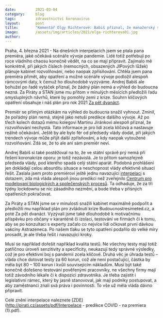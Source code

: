 ```yaml
---
date:         2021-03-04
category:     blog
tags:         zdravotnictví koronavirus
layout:       post
title:        "Komentář Olgy Richterové: Babiš přiznal, že manažersky selhal a nemá plán na boj s pandemií. Piráti a Starostové vyzývají k zajištění očkování i kvalitních testů firmám"
image:        /assets/img/articles/2021/olga-richterova01.jpg
author:       
---
```




Praha, 4. března 2021 - Na dnešních interpelacích jsem se ptala pana premiéra, jaké očekává scénáře vývoje pandemie. Lidé totiž potřebují po roce vládního chaosu konečně vědět, na co se mají připravit. Zajímalo mě konkrétně, při jakých číslech (nemocných, obsazených JIPových lůžek) plánuje kabinet rozvolňování, nebo naopak zpřísňování. Chtěla jsem pana premiéra přimět, aby opatření a možné scénáře vývoje podložil alespoň rámcovými daty, k čemuž ho dlouhodobě vyzýváme. Andrej Babiš ale bohužel po řadě vytáček přiznal, že žádný plán nemá a výhled do budoucna nezná. Za Piráty a STAN jsme mu přitom v minulých měsících předložili řadu smysluplných návrhů, které by pomohly zemi z krize. Souhrn klíčových opatření obsahuje i náš plán pro rok 2021 [Za pět dvanáct](https://www.pirati.cz/assets/pdf/za-pet-dvanact.pdf).    

Premiér se přímým otázkám na výhled do budoucna snažil vyhnout. Zmínil, že pořádný plán nemá, stejně jako netuší predikce dalšího vývoje. Až po třech kolech dotazů mému kolegovi Martinu Jiránkovi alespoň přiznal, že rozvolňování nechystá. Tato informace je pro lidi zcela klíčová a nastavuje reálně očekávání. Ještě by ale bylo fér od předsedy vlády dodat, při jakých trendech vývoje může přijít další zpřísňování, a kdy naopak vytoužené rozvolňování. Zdá se, že to ale ani sám premiér neví. 

Andrej Babiš si také postěžoval na to, že ve státní správě prý nemá při řešení koronakrize oporu: je totiž nezávislá. Je to přitom samozřejmě předseda vlády, pod kterého spadá celý státní aparát. Podobná prohlášení jen dokládají celou absurditu situace a neschopnost vlády efektivně situaci řešit. Zaslala jsem proto premiérovi ještě jednu navazující [interpelaci](http://pirati.cz/assets/pdf/210304_Interpe_premier_predikce%20COVID_Bisop.pdf) s dotazem, zda má vláda alespoň jinou predikci než zveřejnilo [Centrum pro modelovaní biologických a společenských procesů](https://www.bisop.eu/v-patek-schvalena-opatreni-jsou-nedostatecna-bez-omezeni-prumyslu-nebudeme-moci-do-cervna-vratit-deti-do-skol-otevrit-sluzby-a-neulevime-nemocnicim/). Ta odhaduje, že za tři týdny lockdownu se nic zásadního nezmění, a bude třeba v přísných opatřeních pokračovat. 

Za Piráty a STAN jsme se v minulosti snažili kabinet maximálně podpořit a předložili mu například plán pro zvládnutí krize Budoucnostresimeted.cz, a poté Za pět dvanáct. Vyzývali jsme také dlouhodobě k motivačnímu příspěvku pro občany v karanténě či izolaci, testování ve firmách či k tomu, aby se po konzultaci s experty začalo co nejvíce lidí očkovat první dávkou vakcíny Astrazeneca. Po našem tlaku se tyto opatření podařilo do velké míry prosadit, je ale třeba řešit i navazující kroky.  

Musí se například dořešit například kvalita testů. Ne všechny testy mají totiž patřičnou úroveň senzitivity a specificity, neukazují tedy správné výsledky, což je pro efektivní boj s pandemií zcela klíčové. Druhá věc je úhrada testů – vláda chce dotovat testy za 60 korun, což ale není postačující, částka by měla být 80 – 100 korun i kvůli souvisejícím nákladům. Musí být také konečně dořešeno testování pověřenými pracovníky, ne všechny firmy mají totiž závodního lékaře či k dispozici zdravotníka. Je třeba zajistit i legislativní rámec, který by jasně stanovoval, jak mají podniky postupovat, a aby zaměstnanci znali svá práva i povinnosti. To vše už měla vláda dávno připravit.

Celé znění interpelace naleznete [ZDE](http://pirati.cz/assets/pdf/Interpelace - predikce COVID - na premiera (1).pdf).
